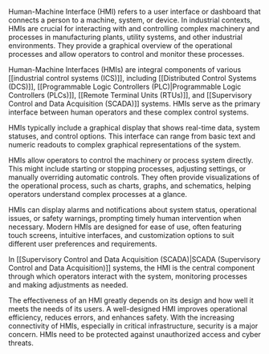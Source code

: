 Human-Machine Interface (HMI) refers to a user interface or dashboard that connects a person to a machine, system, or device. In industrial contexts, HMIs are crucial for interacting with and controlling complex machinery and processes in manufacturing plants, utility systems, and other industrial environments. They provide a graphical overview of the operational processes and allow operators to control and monitor these processes.

Human-Machine Interfaces (HMIs) are integral components of various [[industrial control systems (ICS)]], including [[Distributed Control Systems (DCS)]], [[Programmable Logic Controllers (PLC)|Programmable Logic Controllers (PLCs)]], [[Remote Terminal Units (RTUs)]], and [[Supervisory Control and Data Acquisition (SCADA)]] systems. HMIs serve as the primary interface between human operators and these complex control systems. 

HMIs typically include a graphical display that shows real-time data, system statuses, and control options. This interface can range from basic text and numeric readouts to complex graphical representations of the system.

HMIs allow operators to control the machinery or process system directly. This might include starting or stopping processes, adjusting settings, or manually overriding automatic controls. They often provide visualizations of the operational process, such as charts, graphs, and schematics, helping operators understand complex processes at a glance. 

HMIs can display alarms and notifications about system status, operational issues, or safety warnings, prompting timely human intervention when necessary. Modern HMIs are designed for ease of use, often featuring touch screens, intuitive interfaces, and customization options to suit different user preferences and requirements.

In [[Supervisory Control and Data Acquisition (SCADA)|SCADA (Supervisory Control and Data Acquisition)]] systems, the HMI is the central component through which operators interact with the system, monitoring processes and making adjustments as needed.

The effectiveness of an HMI greatly depends on its design and how well it meets the needs of its users. A well-designed HMI improves operational efficiency, reduces errors, and enhances safety. With the increasing connectivity of HMIs, especially in critical infrastructure, security is a major concern. HMIs need to be protected against unauthorized access and cyber threats.



